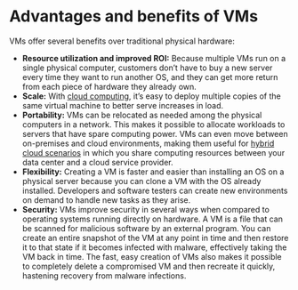 # Advantages and benefits of VMs

VMs offer several benefits over traditional physical hardware:

* **Resource utilization and improved ROI:** Because multiple VMs run on a single physical computer, customers don’t have to buy a new server every time they want to run another OS, and they can get more return from each piece of hardware they already own.
* **Scale:** With [cloud computing](https://www.ibm.com/in-en/cloud/learn/cloud-computing-gbl), it’s easy to deploy multiple copies of the same virtual machine to better serve increases in load.
* **Portability:** VMs can be relocated as needed among the physical computers in a network. This makes it possible to allocate workloads to servers that have spare computing power. VMs can even move between on-premises and cloud environments, making them useful for [hybrid cloud scenarios](https://www.ibm.com/in-en/cloud/hybrid) in which you share computing resources between your data center and a cloud service provider.
* **Flexibility:** Creating a VM is faster and easier than installing an OS on a physical server because you can clone a VM with the OS already installed. Developers and software testers can create new environments on demand to handle new tasks as they arise.
* **Security:** VMs improve security in several ways when compared to operating systems running directly on hardware. A VM is a file that can be scanned for malicious software by an external program. You can create an entire snapshot of the VM at any point in time and then restore it to that state if it becomes infected with malware, effectively taking the VM back in time. The fast, easy creation of VMs also makes it possible to completely delete a compromised VM and then recreate it quickly, hastening recovery from malware infections.

